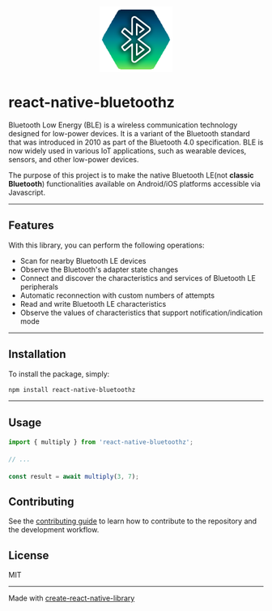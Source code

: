 <!-- ![repository logo](/assets/images/logo.png) -->
<p align="center">
  <img
    alt="react-native-bluetoothz library logo"
    src="assets/images/logo.png"
    height="130"
  />
</p>

# react-native-bluetoothz

Bluetooth Low Energy (BLE) is a wireless communication technology designed for low-power devices. It is a variant of the Bluetooth standard that was introduced in 2010 as part of the Bluetooth 4.0 specification. BLE is now widely used in various IoT applications, such as wearable devices, sensors, and other low-power devices.

The purpose of this project is to make the native Bluetooth LE(not **classic Bluetooth**) functionalities available on Android/iOS platforms accessible via Javascript.

---

## Features

With this library, you can perform the following operations:

- Scan for nearby Bluetooth LE devices
- Observe the Bluetooth's adapter state changes
- Connect and discover the characteristics and services of Bluetooth LE peripherals
- Automatic reconnection with custom numbers of attempts
- Read and write Bluetooth LE characteristics
- Observe the values of characteristics that support notification/indication mode

---

## Installation

To install the package, simply:

```sh
npm install react-native-bluetoothz
```

---

## Usage

```js
import { multiply } from 'react-native-bluetoothz';

// ...

const result = await multiply(3, 7);
```

## Contributing

See the [contributing guide](CONTRIBUTING.md) to learn how to contribute to the repository and the development workflow.

## License

MIT

---

Made with [create-react-native-library](https://github.com/callstack/react-native-builder-bob)
